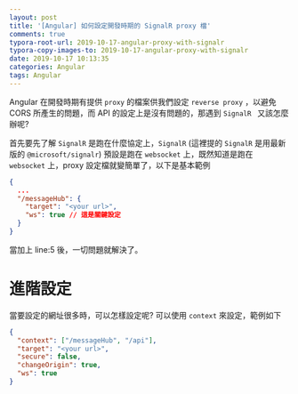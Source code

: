 ```yaml
---
layout: post
title: '[Angular] 如何設定開發時期的 SignalR proxy 檔'
comments: true
typora-root-url: 2019-10-17-angular-proxy-with-signalr
typora-copy-images-to: 2019-10-17-angular-proxy-with-signalr
date: 2019-10-17 10:13:35
categories: Angular
tags: Angular
---
```


Angular 在開發時期有提供 `proxy` 的檔案供我們設定 `reverse proxy` ，以避免 CORS 所產生的問題，而 API 的設定上是沒有問題的，那遇到 `SignalR ` 又該怎麼辦呢?

<!-- more -->

首先要先了解 `SignalR` 是跑在什麼協定上，`SignalR` (這裡提的 `SignalR` 是用最新版的 `@microsoft/signalr`) 預設是跑在 `websocket` 上，既然知道是跑在 `websocket` 上，proxy 設定檔就變簡單了，以下是基本範例

```json
{
  ...
  "/messageHub": {
    "target": "<your url>",  
    "ws": true // 這是關鍵設定
  }
}

```

當加上 line:5 後，一切問題就解決了。

# 進階設定

當要設定的網址很多時，可以怎樣設定呢? 可以使用 `context` 來設定，範例如下

```json
{
  "context": ["/messageHub", "/api"],
  "target": "<your url>",
  "secure": false,
  "changeOrigin": true,
  "ws": true
}
```

